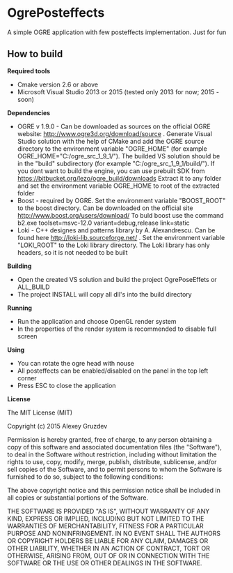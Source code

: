 # OgrePosteffects
A simple OGRE application with few posteffects implementation. Just for fun

## How to build

**Required tools**
* Cmake version 2.6 or above
* Microsoft Visual Studio 2013 or 2015 (tested only 2013 for now; 2015 - soon)

**Dependencies**
* OGRE v 1.9.0 - Can be downloaded as sources on the official OGRE website: http://www.ogre3d.org/download/source . Generate Visual Studio solution with the help of CMake and add the OGRE source directory to the environment variable "OGRE_HOME" (for example OGRE_HOME="C:/ogre_src_1_9_1/"). The builded VS solution should be in the "build" subdirectory (for example "C:/ogre_src_1_9_1/build/").
  If you dont want to build the engine, you can use prebuilt SDK from https://bitbucket.org/lezo/ogre_build/downloads Extract it to any folder and set the environment variable OGRE_HOME to root of the extracted folder
* Boost - required by OGRE. Set the environment variable "BOOST_ROOT" to the boost directory. Can be downloaded on the official site http://www.boost.org/users/download/ To buld boost use the command b2.exe toolset=msvc-12.0 variant=debug,release link=static
* Loki - C++ designes and patterns library by A. Alexandrescu. Can be found here http://loki-lib.sourceforge.net/ . Set the environment variable "LOKI_ROOT" to the Loki library directory. The Loki library has only headers, so it is not needed to be built

**Building**
* Open the created VS solution and build the project OgrePoseEffets or ALL_BUILD
* The project INSTALL will copy all dll's into the build directory
 
**Running**
* Run the application and choose OpenGL render system
* In the properties of the render system  is recommended to disable full screen
 
**Using**
* You can rotate the ogre head with nouse
* All posteffects can be enabled/disabled on the panel in the top left corner
* Press ESC to close the application

**License**

The MIT License (MIT)

Copyright (c) 2015 Alexey Gruzdev

Permission is hereby granted, free of charge, to any person obtaining a copy
of this software and associated documentation files (the "Software"), to deal
in the Software without restriction, including without limitation the rights
to use, copy, modify, merge, publish, distribute, sublicense, and/or sell
copies of the Software, and to permit persons to whom the Software is
furnished to do so, subject to the following conditions:

The above copyright notice and this permission notice shall be included in
all copies or substantial portions of the Software.

THE SOFTWARE IS PROVIDED "AS IS", WITHOUT WARRANTY OF ANY KIND, EXPRESS OR
IMPLIED, INCLUDING BUT NOT LIMITED TO THE WARRANTIES OF MERCHANTABILITY,
FITNESS FOR A PARTICULAR PURPOSE AND NONINFRINGEMENT. IN NO EVENT SHALL THE
AUTHORS OR COPYRIGHT HOLDERS BE LIABLE FOR ANY CLAIM, DAMAGES OR OTHER
LIABILITY, WHETHER IN AN ACTION OF CONTRACT, TORT OR OTHERWISE, ARISING FROM,
OUT OF OR IN CONNECTION WITH THE SOFTWARE OR THE USE OR OTHER DEALINGS IN
THE SOFTWARE.
